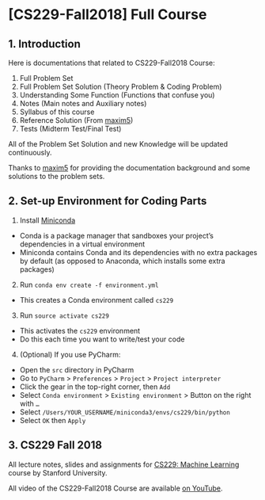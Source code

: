 # [CS229-Fall2018] Full Course
## 1. Introduction
Here is documentations that related to CS229-Fall2018 Course:
1. Full Problem Set
2. Full Problem Set Solution (Theory Problem & Coding Problem)
3. Understanding Some Function (Functions that confuse you)
4. Notes (Main notes and Auxiliary notes)
5. Syllabus of this course
6. Reference Solution (From [maxim5](https://github.com/maxim5/cs229-2018-autumn))
7. Tests (Midterm Test/Final Test)

All of the Problem Set Solution and new Knowledge will be updated continuously.

Thanks to [maxim5](https://github.com/maxim5/cs229-2018-autumn) for providing the documentation background and some solutions to the problem sets.

## 2. Set-up Environment for Coding Parts
1. Install [Miniconda](https://conda.io/docs/user-guide/install/index.html#regular-installation)
  - Conda is a package manager that sandboxes your project’s dependencies in a virtual environment
  - Miniconda contains Conda and its dependencies with no extra packages by default (as opposed to Anaconda, which installs some extra packages)
2. Run `conda env create -f environment.yml`
  - This creates a Conda environment called `cs229`
3. Run `source activate cs229`
  - This activates the `cs229` environment
  - Do this each time you want to write/test your code
4. (Optional) If you use PyCharm:
  - Open the `src` directory in PyCharm
  - Go to `PyCharm` > `Preferences` > `Project` > `Project interpreter`
  - Click the gear in the top-right corner, then `Add`
  - Select `Conda environment` > `Existing environment` > Button on the right with `…`
  - Select `/Users/YOUR_USERNAME/miniconda3/envs/cs229/bin/python`
  - Select `OK` then `Apply`



## 3. CS229 Fall 2018

All lecture notes, slides and assignments for [CS229: Machine Learning](http://cs229.stanford.edu/) course by Stanford University.

All video of the CS229-Fall2018 Course are available [on YouTube](https://www.youtube.com/playlist?list=PLoROMvodv4rMiGQp3WXShtMGgzqpfVfbU).

